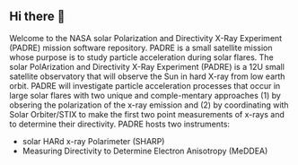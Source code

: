## Hi there 👋

Welcome to the NASA solar Polarization and Directivity X-Ray Experiment (PADRE) mission software repository.
PADRE is a small satellite mission whose purpose is to study particle acceleration during solar flares.
The solar PolArization and Directivity X-Ray Experiment (PADRE) is a 12U small satellite observatory that will observe the Sun in hard X-ray from low earth orbit. PADRE will investigate particle acceleration processes that occur in large solar flares with two unique and comple-mentary approaches (1) by obsering the polarization of the x-ray emission and (2) by coordinating with Solar Orbiter/STIX to make the first two point measurements of x-rays and to determine their directivity. PADRE hosts two instruments:
* solar HARd x-ray Polarimeter (SHARP)
* Measuring Directivity to Determine Electron Anisotropy (MeDDEA)
